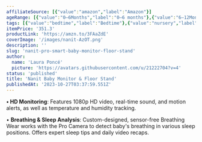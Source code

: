 ```yaml
---
affiliateSource: [{"value":"amazon","label":"Amazon"}]
ageRange: [{"value":"0–6Months","label":"0–6 months"},{"value":"6–12Months","label":"6–12 months"},{"value":"12–18Months","label":"12–18 months"}]
tags: [{"value":"bedtime","label":"Bedtime"},{"value":"nursery","label":"Nursery"},{"value":"amazon","label":"Amazon"}]
itemPrice: '351.3'
productLink: 'https://amzn.to/3FAaZdE'
coverImage: '/images/nanit-AzOT.png'
description: ''
slug: 'nanit-pro-smart-baby-monitor-floor-stand'
author:
  name: 'Laura Poncé'
  picture: 'https://avatars.githubusercontent.com/u/21222704?v=4'
status: 'published'
title: 'Nanit Baby Monitor & Floor Stand'
publishedAt: '2023-10-27T03:37:59.551Z'
---
```


**• HD Monitoring**: Features 1080p HD video, real-time sound, and motion alerts, as well as temperature and humidity tracking.

• **Breathing & Sleep Analysis**: Custom-designed, sensor-free Breathing Wear works with the Pro Camera to detect baby's breathing in various sleep positions. Offers expert sleep tips and daily video recaps.

